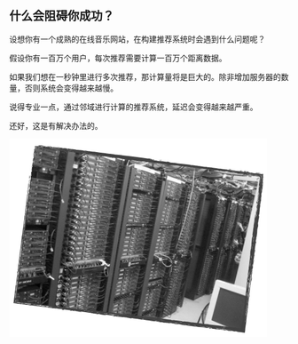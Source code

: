 ## 什么会阻碍你成功？

设想你有一个成熟的在线音乐网站，在构建推荐系统时会遇到什么问题呢？

假设你有一百万个用户，每次推荐需要计算一百万个距离数据。

如果我们想在一秒钟里进行多次推荐，那计算量将是巨大的。除非增加服务器的数量，否则系统会变得越来越慢。

说得专业一点，通过邻域进行计算的推荐系统，延迟会变得越来越严重。

还好，这是有解决办法的。

![](../img/chapter-3/chapter-3-12.png)
